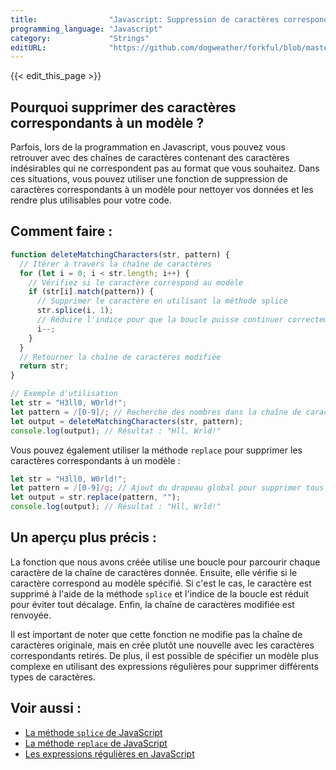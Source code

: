 ```yaml
---
title:                "Javascript: Suppression de caractères correspondant à un motif"
programming_language: "Javascript"
category:             "Strings"
editURL:              "https://github.com/dogweather/forkful/blob/master/content/fr/javascript/deleting-characters-matching-a-pattern.md"
---
```


{{< edit_this_page >}}

## Pourquoi supprimer des caractères correspondants à un modèle ?

Parfois, lors de la programmation en Javascript, vous pouvez vous retrouver avec des chaînes de caractères contenant des caractères indésirables qui ne correspondent pas au format que vous souhaitez. Dans ces situations, vous pouvez utiliser une fonction de suppression de caractères correspondants à un modèle pour nettoyer vos données et les rendre plus utilisables pour votre code.

## Comment faire :

```Javascript
function deleteMatchingCharacters(str, pattern) {
  // Itérer à travers la chaîne de caractères
  for (let i = 0; i < str.length; i++) {
    // Vérifiez si le caractère correspond au modèle
    if (str[i].match(pattern)) {
      // Supprimer le caractère en utilisant la méthode splice
      str.splice(i, 1);
      // Réduire l'indice pour que la boucle puisse continuer correctement
      i--;
    }
  }
  // Retourner la chaîne de caractères modifiée
  return str;
}

// Exemple d'utilisation
let str = "H3ll0, W0rld!";
let pattern = /[0-9]/; // Recherche des nombres dans la chaîne de caractères
let output = deleteMatchingCharacters(str, pattern);
console.log(output); // Résultat : "Hll, Wrld!"
```

Vous pouvez également utiliser la méthode `replace` pour supprimer les caractères correspondants à un modèle :

```Javascript
let str = "H3ll0, W0rld!";
let pattern = /[0-9]/g; // Ajout du drapeau global pour supprimer tous les nombres
let output = str.replace(pattern, "");
console.log(output); // Résultat : "Hll, Wrld!"
```

## Un aperçu plus précis :

La fonction que nous avons créée utilise une boucle pour parcourir chaque caractère de la chaîne de caractères donnée. Ensuite, elle vérifie si le caractère correspond au modèle spécifié. Si c'est le cas, le caractère est supprimé à l'aide de la méthode `splice` et l'indice de la boucle est réduit pour éviter tout décalage. Enfin, la chaîne de caractères modifiée est renvoyée.

Il est important de noter que cette fonction ne modifie pas la chaîne de caractères originale, mais en crée plutôt une nouvelle avec les caractères correspondants retirés. De plus, il est possible de spécifier un modèle plus complexe en utilisant des expressions régulières pour supprimer différents types de caractères.

## Voir aussi :

- [La méthode `splice` de JavaScript](https://developer.mozilla.org/fr/docs/Web/JavaScript/Reference/Objets_globaux/Array/splice)
- [La méthode `replace` de JavaScript](https://developer.mozilla.org/fr/docs/Web/JavaScript/Reference/Objets_globaux/String/replace)
- [Les expressions régulières en JavaScript](https://developer.mozilla.org/fr/docs/Web/JavaScript/Guide/Regular_Expressions)